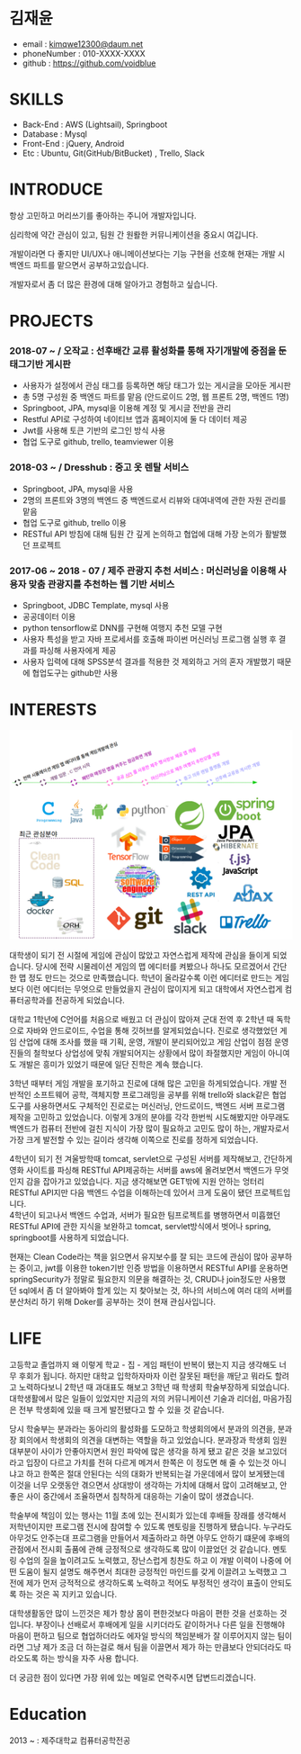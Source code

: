 # 김재윤

* email : kimqwe12300@daum.net
* phoneNumber : 010-XXXX-XXXX
* github : https://github.com/voidblue

# SKILLS
* Back-End : AWS (Lightsail), Springboot
* Database : Mysql
* Front-End : jQuery, Android
* Etc : Ubuntu, Git(GitHub/BitBucket) , Trello, Slack

# INTRODUCE
항상 고민하고 머리쓰기를 좋아하는 주니어 개발자입니다.   

심리학에 약간 관심이 있고, 팀원 간 원뢀한 커뮤니케이션을 중요시 여깁니다.

개발이라면 다 좋지만 UI/UX나 애니메이션보다는 기능 구현을 선호해 현재는 개발 시 백엔드 파트를 맡으면서 공부하고있습니다.

개발자로서 좀 더 많은 환경에 대해 알아가고 경험하고 싶습니다.



# PROJECTS
### 2018-07 ~ / 오작교 : 선후배간 교류 활성화를 통해 자기개발에 중점을 둔 태그기반 게시판
* 사용자가 설정에서 관심 태그를 등록하면 해당 태그가 있는 게시글을 모아둔 게시판
* 총 5명 구성원 중 백엔드 파트를 맡음 (안드로이드 2명, 웹 프론트 2명, 백엔드 1명)
* Springboot, JPA, mysql을 이용해 계정 및 게시글 전반을 관리
* Restful API로 구성하여 네이티브 앱과 홈페이지에 둘 다 데이터 제공
* Jwt를 사용해 토큰 기반의 로그인 방식 사용
* 협업 도구로 github, trello, teamviewer 이용

### 2018-03 ~ / Dresshub : 중고 옷 렌탈 서비스
* Springboot, JPA, mysql을 사용
* 2명의 프론트와 3명의 백엔드 중 백엔드로서 리뷰와 대여내역에 관한 자원 관리를 맡음
* 협업 도구로 github, trello 이용
* RESTful API 방침에 대해 팀원 간 깊게 논의하고 협업에 대해 가장 논의가 활발했던 프로젝트

### 2017-06 ~ 2018 - 07 / 제주 관광지 추천 서비스 : 머신러닝을 이용해 사용자 맞춤 관광지를 추천하는 웹 기반 서비스
* Springboot, JDBC Template, mysql 사용
* 공공데이터 이용
* python tensorflow로 DNN를 구현해 여행지 추천 모델 구현
* 사용자 특성을 받고 자바 프로세서를 호출해 파이썬 머신러닝 프로그램 실행 후 결과를 파싱해 사용자에게 제공
* 사용자 입력에 대해 SPSS분석 결과를 적용한 것 제외하고 거의 혼자 개발했기 때문에 협업도구는 github만 사용

# INTERESTS  

![](https://github.com/voidblue/resume/blob/master/interests.png)

대학생이 되기 전 시절에 게임에 관심이 많았고 자연스럽게 제작에 관심을 들이게 되었습니다.
당시에 전략 시물레이션 게임의 맵 에디터를 켜봤으나 하나도 모르겠어서 간단한 맵 정도 만드는 것으로 만족했습니다.
학년이 올라갈수록 이런 에디터로 만드는 게임보다 이런 에디터는 무엇으로 만들었을지 관심이 많이지게 되고 대학에서 자연스럽게 컴퓨터공학과를 전공하게 되었습니다.

대학교 1학년에 C언어를 처음으로 배웠고 더 관심이 많아져 군대 전역 후 2학년 때 독학으로 자바와 안드로이드, 수업을 통해 깃허브를 알게되었습니다. 진로로 생각했었던 게임 산업에 대해 조사를 했을 때 기획, 운영, 개발이 분리되어있고 게임 산업이 점점 운영진들의 철학보다 상업성에 맞춰 개발되어지는 상황에서 많이 좌절했지만 게임이 아니여도 개발은 흥미가 있었기 때문에 일단 진학은 계속 했습니다.

3학년 때부터 게임 개발을 포기하고 진로에 대해 많은 고민을 하게되었습니다. 개발 전반적인 소프트웨어 공학, 객체지향 프로그래밍을 공부를 위해 trello와 slack같은 협업 도구를 사용하면서도 구체적인 진로로는 머신러닝, 안드로이드, 백엔드 서버 프로그램 제작을 고민하고 있었습니다.
이렇게 3개의 분야를 각각 한번씩 시도해봤지만 아무래도 백엔드가 컴퓨터 전반에 걸친 지식이 가장 많이 필요하고 고민도 많이 하는, 개발자로서 가장 크게 발전할 수 있는 길이라 생각해 이쪽으로 진로를 정하게 되었습니다.

4학년이 되기 전 겨울방학때 tomcat, servlet으로 구성된 서버를 제작해보고, 간단하게 영화 사이트를 파싱해 RESTful API제공하는 서버를 aws에 올려보면서 백엔드가 무엇인지 감을 잡아가고 있었습니다. 지금 생각해보면 GET밖에 지원 안하는 엉터리 RESTful API지만 다음 백엔드 수업을 이해하는데 있어서 크게 도움이 됐던 프로젝트입니다.  
4학년이 되고나서 백엔드 수업과, 서버가 필요한 팀프로젝트를 병행하면서 미흡했던 RESTful API에 관한 지식을 보완하고 tomcat, servlet방식에서 벗어나 spring, springboot를 사용하게 되었습니다.

현재는 Clean Code라는 책을 읽으면서 유지보수를 잘 되는 코드에 관심이 많아 공부하는 중이고, jwt를 이용한 token기반 인증 방법을 이용하면서 RESTful API를 운용하면 springSecurity가 정말로 필요한지 의문을 해결하는 것, CRUD나 join정도만 사용했던 sql에서 좀 더 알아봐야 할게 있는 지 찾아보는 것, 하나의 서비스에 여러 대의 서버를 분산처리 하기 위해 Doker를 공부하는 것이 현재 관심사입니다.

# LIFE

고등학교 졸업까지 왜 이렇게 학교 - 집 - 게임 패턴이 반복이 됐는지 지금 생각해도 너무 후회가 됩니다. 하지만 대학교 입학하자마자 이런 잘못된 패턴을 깨닫고 뭐라도 할려고 노력하다보니 2학년 때 과대표도 해보고 3학년 때 학생회 학술부장하게 되었습니다. 대학생활에서 많은 일들이 있었지만 지금의 저의 커뮤니케이션 기술과 리더쉽, 마음가짐은 전부 학생회에 있을 때 크게 발전됐다고 할 수 있을 것 같습니다.

당시 학술부는 분과라는 동아리의 활성화를 도모하고 학생회의에서 분과의 의견을, 분과장 회의에서 학생회의 의견을 대변하는 역할을 하고 있었습니다. 분과장과 학생회 임원 대부분이 사이가 안좋아지면서 원인 파악에 많은 생각을 하게 됐고 같은 것을 보고있더라고 입장이 다르고 가치를 전혀 다르게 메겨서 한쪽은 이 정도면 해 줄 수 있는것 아니냐고 하고 한쪽은 절대 안된다는 식의 대화가 반복되는걸 가운데에서 많이 보게됐는데 이것을 너무 오랫동안 겪으면서 상대방이 생각하는 가치에 대해서 많이 고려해보고, 안 좋은 사이 중간에서 조율하면서 침착하게 대응하는 기술이 많이 생겼습니다.

학술부에 책임이 있는 행사는 11월 초에 있는 전시회가 있는데 후배들 장래를 생각해서 저학년이지만 프로그램 전시에 참여할 수 있도록 멘토링을 진행하게 됐습니다. 누구라도 아무것도 안주는대 프로그램을 만들어서 제출하라고 하면 아무도 안하기 떄문에 후배의 관점에서 전시회 출품에 관해 긍정적으로 생각하도록 많이 이끌었던 것 같습니다. 멘토링 수업의 질을 높이려고도 노력했고, 장난스럽게 칭찬도 하고 이 개발 이력이 나중에 어떤 도움이 될지 설명도 해주면서 최대한 긍정적인 마인드를 갖게 이끌려고 노력했고 그 전에 제가 먼저 긍적적으로 생각하도록 노력하고 적어도 부정적인 생각이 표출이 안되도록 하는 것은 꼭 지키고 있습니다.

대학생활동안 많이 느낀것은 제가 항상 몸이 편한것보다 마음이 편한 것을 선호하는 것입니다. 부장이나 선배로서 후배에게 일을 시키더라도 같이하거나 다른 일을 진행해야 마음이 편하고 팀으로 협업하더라도 에자일 방식의 책임분배가 잘 이루어지지 않는 팀이라면 그냥 제가 조금 더 하는걸로 해서 팀을 이끌면서 제가 하는 만큼보다 안되더라도 따라오도록 하는 방식을 자주 사용 합니다.

더 궁금한 점이 있다면 가장 위에 있는 메일로 연락주시면 답변드리겠습니다.

# Education
2013 ~ : 제주대학교 컴퓨터공학전공
